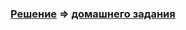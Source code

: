 ### [Решение](https://github.com/Cliffart44/Java_hw_2.2.3/blob/master/src) => [домашнего задания](https://github.com/netology-code/javaqa-homeworks/tree/master/methods#%D0%B7%D0%B0%D0%B4%D0%B0%D1%87%D0%B0-3-%D0%BD%D0%B5%D0%BE%D0%B1%D1%8F%D0%B7%D0%B0%D1%82%D0%B5%D0%BB%D1%8C%D0%BD%D0%B0%D1%8F---%D0%BA%D1%80%D0%B5%D0%B4%D0%B8%D1%82%D0%BD%D1%8B%D0%B9-%D0%BA%D0%B0%D0%BB%D1%8C%D0%BA%D1%83%D0%BB%D1%8F%D1%82%D0%BE%D1%80)
